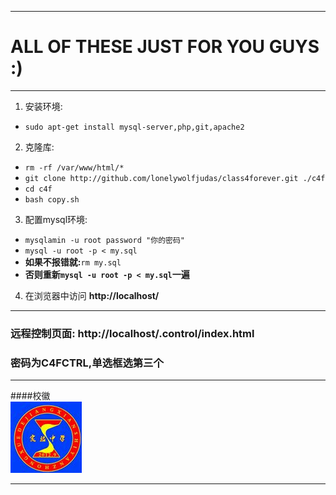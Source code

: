 ***
# ALL OF THESE JUST FOR YOU GUYS :)     
***
1. 安装环境:     
  * `sudo apt-get install mysql-server,php,git,apache2`     
2. 克隆库:       
  * `rm -rf /var/www/html/*`        
  * `git clone http://github.com/lonelywolfjudas/class4forever.git ./c4f`       
  * `cd c4f`		
  * `bash copy.sh`      
3. 配置mysql环境:     
  * `mysqlamin -u root password "你的密码"`		
  * `mysql -u root -p < my.sql`		
  *   **如果不报错就:**`rm my.sql`		
  *   **否则重新`mysql -u root -p < my.sql`一遍**		
4. 在浏览器中访问 **http://localhost/**
***     
### 远程控制页面: http://localhost/.control/index.html        
### 密码为C4FCTRL,单选框选第三个     
***
####校徽        
![校徽](https://github.com/LonelyWolfJudas/Class4Forever/blob/master/image/shortcut.jpg)        
***

